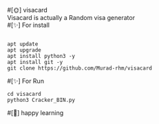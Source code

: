 #[🌞] visacard <br>
Visacard is actually a Random visa generator
<br>#[✨] For install 
```

apt update
apt upgrade
apt install python3 -y
apt install git -y
git clone https://github.com/Murad-rhm/visacard

```

#[✨] For Run <br>
```
cd visacard
python3 Cracker_BIN.py
```
#[🙂] happy learning 
